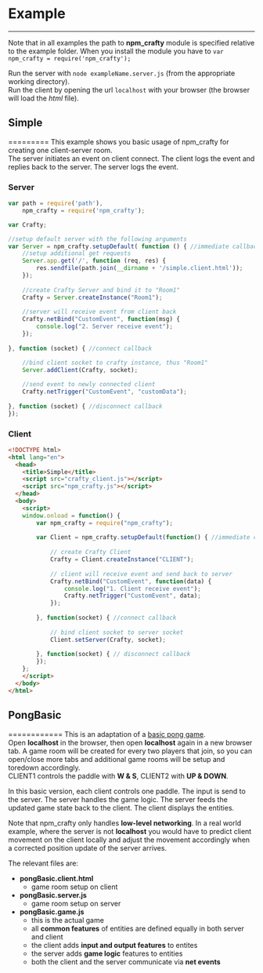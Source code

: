 # Example
---------
Note that in all examples the path to **npm_crafty** module is specified relative to the example folder.
When you install the module you have to `var npm_crafty = require('npm_crafty');`

Run the server with `node exampleName.server.js` (from the appropriate working directory).  
Run the client by opening the url `localhost` with your browser (the browser will load the _html_ file).

## Simple
=========
This example shows you basic usage of npm_crafty for creating one client-server room.   
The server initiates an event on client connect. The client logs the event and replies back to the server. 
The server logs the event.

### Server
```javascript
var path = require('path'),
	npm_crafty = require('npm_crafty');

var Crafty;

//setup default server with the following arguments
var Server = npm_crafty.setupDefault( function () { //immediate callback
	//setup additional get requests
	Server.app.get('/', function (req, res) {
		res.sendfile(path.join(__dirname + '/simple.client.html'));
	});
	
	//create Crafty Server and bind it to "Room1"
	Crafty = Server.createInstance("Room1");
	
	//server will receive event from client back
	Crafty.netBind("CustomEvent", function(msg) {
		console.log("2. Server receive event");
	});
	
}, function (socket) { //connect callback

	//bind client socket to crafty instance, thus "Room1"
	Server.addClient(Crafty, socket);
	
	//send event to newly connected client
	Crafty.netTrigger("CustomEvent", "customData");
	
}, function (socket) { //disconnect callback
});
```
### Client
```html
<!DOCTYPE html>
<html lang="en">
  <head>
    <title>Simple</title>
	<script src="crafty_client.js"></script>
	<script src="npm_crafty.js"></script>
  </head>
  <body>
	<script>
	window.onload = function() {
		var npm_crafty = require("npm_crafty");
		
		var Client = npm_crafty.setupDefault(function() { //immediate callback after Crafty with Crafty.net is available
			
			// create Crafty Client
			Crafty = Client.createInstance("CLIENT");
			
			// client will receive event and send back to server
			Crafty.netBind("CustomEvent", function(data) {
				console.log("1. Client receive event");
				Crafty.netTrigger("CustomEvent", data);
			});
			
		}, function(socket) { //connect callback
		
			// bind client socket to server socket
			Client.setServer(Crafty, socket);
			
		}, function(socket) { // disconnect callback
		});
	};
	</script>
  </body>
</html>
```


## PongBasic
============
This is an adaptation of a [basic pong game](http://craftyjs.com/tutorial/getting-started/how-crafty-works#a_simple_game_of_pong).   
Open __localhost__ in the browser, then open __localhost__ again in a new browser tab. A game room will be created for every two players that join, so you can open/close more tabs and additional game rooms will be setup and toredown accordingly.   
CLIENT1 controls the paddle with __W & S__, CLIENT2 with __UP & DOWN__.

In this basic version, each client controls one paddle. The input is send to the server. The server
handles the game logic. The server feeds the updated game state back to the client. The client displays the entities.

Note that npm_crafty only handles **low-level networking**. In a real world example, where the server
is not __localhost__ you would have to predict client movement on the client locally and adjust the movement
accordingly when a corrected position update of the server arrives.

The relevant files are:
* __pongBasic.client.html__
  * game room setup on client
* __pongBasic.server.js__
  * game room setup on server
* __pongBasic.game.js__
  * this is the actual game
  * all __common features__ of entities are defined equally in both server and client
  * the client adds __input and output features__ to entites
  * the server adds __game logic__ features to entities
  * both the client and the server communicate via __net events__
  
